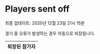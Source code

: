 # Players sent off
최종 업데이트: 2020년 12월 23일 21시 15분


경기 중 오류가 발생하는 경우 자동으로 퇴장됩니다.


| 퇴장된 참가자 |
|:---:|